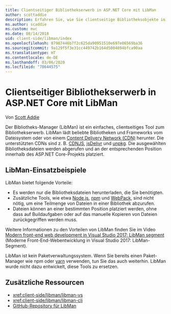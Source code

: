 ```yaml
---
title: Clientseitiger Bibliothekserwerb in ASP.NET Core mit LibMan
author: scottaddie
description: Erfahren Sie, wie Sie clientseitige Bibliotheksobjekte in einem ASP.NET Core-Projekt über den Bibliotheks-Manager (LibMan) installieren.
ms.author: scaddie
ms.custom: mvc
ms.date: 08/14/2018
uid: client-side/libman/index
ms.openlocfilehash: 87987446b7f2c625da90951510e697e06569ba36
ms.sourcegitcommit: 9a129f5f3e31cc449742b164d5004894bfca90aa
ms.translationtype: HT
ms.contentlocale: de-DE
ms.lasthandoff: 03/06/2020
ms.locfileid: "78644575"
---
```

# <a name="client-side-library-acquisition-in-aspnet-core-with-libman"></a>Clientseitiger Bibliothekserwerb in ASP.NET Core mit LibMan

Von [Scott Addie](https://twitter.com/Scott_Addie)

Der Bibliotheks-Manager (LibMan) ist ein einfaches, clientseitiges Tool zum Bibliothekserwerb. LibMan lädt beliebte Bibliotheken und Frameworks vom Dateisystem oder von einem [Content Delivery Network (CDN)](https://wikipedia.org/wiki/Content_delivery_network) herunter. Die unterstützten CDNs sind z. B. [CDNJS](https://cdnjs.com/), [jsDelivr](https://www.jsdelivr.com/) und [unpkg](https://unpkg.com/#/). Die ausgewählten Bibliotheksdateien werden abgerufen und an der entsprechenden Position innerhalb des ASP.NET Core-Projekts platziert.

## <a name="libman-use-cases"></a>LibMan-Einsatzbeispiele

LibMan bietet folgende Vorteile:

* Es werden nur die Bibliotheksdateien herunterladen, die Sie benötigten.
* Zusätzliche Tools, wie etwa [Node.js](https://nodejs.org), [npm](https://www.npmjs.com) und [WebPack](https://webpack.js.org), sind nicht nötig, um eine Teilmenge von Dateien in einer Bibliothek abzurufen.
* Dateien können an einer bestimmten Position platziert werden, ohne dass auf Buildaufgaben oder auf das manuelle Kopieren von Dateien zurückgegriffen werden muss.

Weitere Informationen zu den Vorteilen von LibMan finden Sie im Video [Modern front-end web development in Visual Studio 2017: LibMan segment](https://channel9.msdn.com/Events/Build/2017/B8073#time=43m34s) (Moderne Front-End-Webentwicklung in Visual Studio 2017: LibMan-Segment).

LibMan ist kein Paketverwaltungssystem. Wenn Sie bereits einen Paket-Manager wie npm oder [yarn](https://yarnpkg.com) verwenden, tun Sie das auch weiterhin. LibMan wurde nicht dazu entwickelt, diese Tools zu ersetzen.

## <a name="additional-resources"></a>Zusätzliche Ressourcen

* <xref:client-side/libman/libman-vs>
* <xref:client-side/libman/libman-cli>
* [GitHub-Repository für LibMan](https://github.com/aspnet/LibraryManager)
